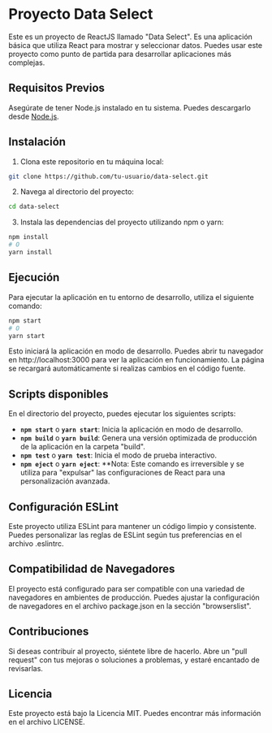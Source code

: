 # Proyecto Data Select

Este es un proyecto de ReactJS llamado "Data Select". Es una aplicación básica que utiliza React para mostrar y seleccionar datos. Puedes usar este proyecto como punto de partida para desarrollar aplicaciones más complejas.

## Requisitos Previos

Asegúrate de tener Node.js instalado en tu sistema. Puedes descargarlo desde [Node.js](https://nodejs.org/).

## Instalación

1. Clona este repositorio en tu máquina local:

```bash
git clone https://github.com/tu-usuario/data-select.git
```

2. Navega al directorio del proyecto:

```bash
cd data-select
```

3. Instala las dependencias del proyecto utilizando npm o yarn:

```bash
npm install
# O
yarn install
```

## Ejecución
Para ejecutar la aplicación en tu entorno de desarrollo, utiliza el siguiente comando:

```bash
npm start
# O
yarn start
```

Esto iniciará la aplicación en modo de desarrollo. Puedes abrir tu navegador en http://localhost:3000 para ver la aplicación en funcionamiento. La página se recargará automáticamente si realizas cambios en el código fuente.

## Scripts disponibles

En el directorio del proyecto, puedes ejecutar los siguientes scripts:

- **`npm start`** o **`yarn start`**: Inicia la aplicación en modo de desarrollo.
- **`npm build`** o **`yarn build`**: Genera una versión optimizada de producción de la aplicación en la carpeta "build".
- **`npm test`** o **`yarn test`**: Inicia el modo de prueba interactivo.
- **`npm eject`** o **`yarn eject`**: **Nota: Este comando es irreversible y se utiliza para "expulsar" las configuraciones de React para una personalización avanzada.

## Configuración ESLint

Este proyecto utiliza ESLint para mantener un código limpio y consistente. Puedes personalizar las reglas de ESLint según tus preferencias en el archivo .eslintrc.

## Compatibilidad de Navegadores

El proyecto está configurado para ser compatible con una variedad de navegadores en ambientes de producción. Puedes ajustar la configuración de navegadores en el archivo package.json en la sección "browserslist".

## Contribuciones

Si deseas contribuir al proyecto, siéntete libre de hacerlo. Abre un "pull request" con tus mejoras o soluciones a problemas, y estaré encantado de revisarlas.

## Licencia

Este proyecto está bajo la Licencia MIT. Puedes encontrar más información en el archivo LICENSE.